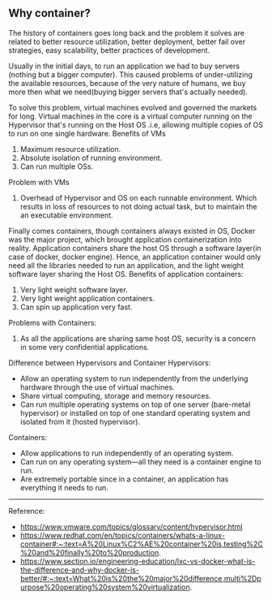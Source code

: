 ## Why container?

The history of containers goes long back and the problem it solves are related to better resource utilization, better deployment, better fail over strategies, easy scalability, better practices of development. 

Usually in the initial days, to run an application we had to buy servers (nothing but a bigger computer). This caused problems of under-utilizing the available resources, because of the very nature of humans, we buy more then what we need(buying bigger servers that's actually needed). 

To solve this problem, virtual machines evolved and governed the markets for long. Virtual machines in the core is a virtual computer running on the Hypervisor that's running on the Host OS .i.e, allowing multiple copies of OS to run on one single hardware.
Benefits of VMs
1. Maximum resource utilization.
2. Absolute isolation of running environment.
3. Can run multiple OSs.

Problem with VMs
1. Overhead of Hypervisor and OS on each runnable environment. Which results in loss of resources to not doing actual task, but to maintain the an executable environment.

Finally comes containers, though containers always existed in OS, Docker was the major project, which brought application containerization into reality.
Application containers share the host OS through a software layer(in case of docker, docker engine). Hence, an application container would only need all the libraries needed to run an application, and the light weight software layer sharing the Host OS.
Benefits of application containers:
1. Very light weight software layer.
2. Very light weight application containers.
3. Can spin up application very fast.

Problems with Containers:
1. As all the applications are sharing same host OS, security is a concern in some very confidential applications.


Difference between Hypervisors and Container
Hypervisors:
* Allow an operating system to run independently from the underlying hardware through the use of virtual machines.
* Share virtual computing, storage and memory resources.
* Can run multiple operating systems on top of one server (bare-metal hypervisor) or installed on top of one standard operating system and isolated from it (hosted hypervisor).

Containers: 
* Allow applications to run independently of an operating system. 
* Can run on any operating system—all they need is a container engine to run. 
* Are extremely portable since in a container, an application has everything it needs to run. 


----
Reference:
* https://www.vmware.com/topics/glossary/content/hypervisor.html
* https://www.redhat.com/en/topics/containers/whats-a-linux-container#:~:text=A%20Linux%C2%AE%20container%20is,testing%2C%20and%20finally%20to%20production.
* https://www.section.io/engineering-education/lxc-vs-docker-what-is-the-difference-and-why-docker-is-better/#:~:text=What%20is%20the%20major%20difference,multi%2Dpurpose%20operating%20system%20virtualization.